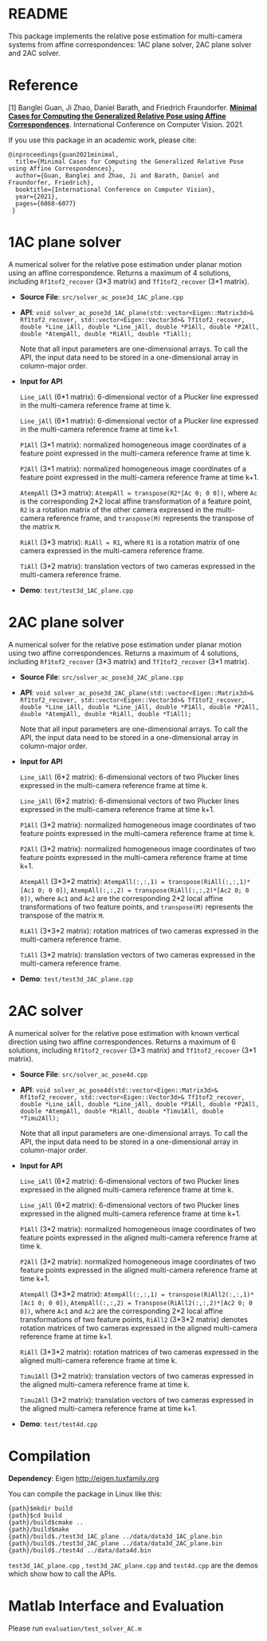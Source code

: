 # README
This package implements the relative pose estimation for multi-camera systems from affine correspondences: 1AC plane solver, 2AC plane solver and 2AC solver.

# Reference

[1] Banglei Guan, Ji Zhao, Daniel Barath, and Friedrich Fraundorfer. [**Minimal Cases for Computing the Generalized Relative Pose using Affine Correspondences**](https://arxiv.org/pdf/2007.10700.pdf). International Conference on Computer Vision. 2021.

If you use this package in an academic work, please cite:

    @inproceedings{guan2021minimal,
      title={Minimal Cases for Computing the Generalized Relative Pose using Affine Correspondences},
      author={Guan, Banglei and Zhao, Ji and Barath, Daniel and Fraundorfer, Friedrich},
      booktitle={International Conference on Computer Vision},
      year={2021},
      pages={6068-6077}
     }

# 1AC plane solver

A numerical solver for the relative pose estimation under planar motion using an affine correspondence. Returns a maximum of 4 solutions, including `Rf1tof2_recover` (3\*3 matrix) and `Tf1tof2_recover` (3\*1 matrix).
* **Source File**: `src/solver_ac_pose3d_1AC_plane.cpp`

* **API**: `void solver_ac_pose3d_1AC_plane(std::vector<Eigen::Matrix3d>& Rf1tof2_recover,
	std::vector<Eigen::Vector3d>& Tf1tof2_recover,
	double *Line_iAll, double *Line_jAll, double *P1All, double *P2All,
	double *AtempAll, double *RiAll, double *TiAll);`
	
     Note that all input parameters are one-dimensional arrays. To call the API, the input data need to be stored in a one-dimensional array in column-major order.

* **Input for API**

     `Line_iAll` (6\*1 matrix): 6-dimensional vector of a Plucker line expressed in the multi-camera reference frame at time k.

     `Line_jAll` (6\*1 matrix): 6-dimensional vector of a Plucker line expressed in the multi-camera reference frame at time k+1.

     `P1All` (3\*1 matrix): normalized homogeneous image coordinates of a feature point expressed in the multi-camera reference frame at time k.
 
     `P2All` (3\*1 matrix): normalized homogeneous image coordinates of a feature point expressed in the multi-camera reference frame at time k+1.

     `AtempAll` (3\*3 matrix): `AtempAll = transpose(R2*[Ac 0; 0 0])`, where `Ac` is the corresponding 2\*2 local affine transformation of a feature point, `R2` is a rotation matrix of the other camera expressed in the multi-camera reference frame, and `transpose(M)` represents the transpose of the matrix `M`.

     `RiAll` (3\*3 matrix): `RiAll = R1`, where `R1` is a rotation matrix of one camera expressed in the multi-camera reference frame.

     `TiAll` (3\*2 matrix): translation vectors of two cameras expressed in the multi-camera reference frame.

* **Demo**: `test/test3d_1AC_plane.cpp`

# 2AC plane solver

A numerical solver for the relative pose estimation under planar motion using two affine correspondences. Returns a maximum of 4 solutions, including `Rf1tof2_recover` (3\*3 matrix) and `Tf1tof2_recover` (3\*1 matrix).
* **Source File**: `src/solver_ac_pose3d_2AC_plane.cpp`

* **API**: `void solver_ac_pose3d_2AC_plane(std::vector<Eigen::Matrix3d>& Rf1tof2_recover,
	std::vector<Eigen::Vector3d>& Tf1tof2_recover,
	double *Line_iAll, double *Line_jAll, double *P1All, double *P2All,
	double *AtempAll, double *RiAll, double *TiAll);`
     
     Note that all input parameters are one-dimensional arrays. To call the API, the input data need to be stored in a one-dimensional array in column-major order.

* **Input for API**

     `Line_iAll` (6\*2 matrix): 6-dimensional vectors of two Plucker lines expressed in the multi-camera reference frame at time k.

     `Line_jAll` (6\*2 matrix): 6-dimensional vectors of two Plucker lines expressed in the multi-camera reference frame at time k+1.

     `P1All` (3\*2 matrix): normalized homogeneous image coordinates of two feature points expressed in the multi-camera reference frame at time k.
 
     `P2All` (3\*2 matrix): normalized homogeneous image coordinates of two feature points expressed in the multi-camera reference frame at time k+1.

     `AtempAll` (3\*3\*2 matrix): `AtempAll(:,:,1) = transpose(RiAll(:,:,1)*[Ac1 0; 0 0])`, `AtempAll(:,:,2) = transpose(RiAll(:,:,2)*[Ac2 0; 0 0])`, where `Ac1` and `Ac2` are the corresponding 2\*2 local affine transformations of two feature points, and `transpose(M)` represents the transpose of the matrix `M`.

     `RiAll` (3\*3\*2 matrix): rotation matrices of two cameras expressed in the multi-camera reference frame.

     `TiAll` (3\*2 matrix): translation vectors of two cameras expressed in the multi-camera reference frame.

* **Demo**: `test/test3d_2AC_plane.cpp`

# 2AC solver

A numerical solver for the relative pose estimation with known vertical direction using two affine correspondences. Returns a maximum of 6 solutions, including `Rf1tof2_recover` (3\*3 matrix) and `Tf1tof2_recover` (3\*1 matrix).
* **Source File**: `src/solver_ac_pose4d.cpp`

* **API**: `void solver_ac_pose4d(std::vector<Eigen::Matrix3d>& Rf1tof2_recover,
	std::vector<Eigen::Vector3d>& Tf1tof2_recover,
	double *Line_iAll, double *Line_jAll, double *P1All, double *P2All,
	double *AtempAll, double *RiAll, double *Timu1All, double *Timu2All);`

     Note that all input parameters are one-dimensional arrays. To call the API, the input data need to be stored in a one-dimensional array in column-major order.

* **Input for API**

     `Line_iAll` (6\*2 matrix): 6-dimensional vectors of two Plucker lines expressed in the aligned multi-camera reference frame at time k.

     `Line_jAll` (6\*2 matrix): 6-dimensional vectors of two Plucker lines expressed in the aligned multi-camera reference frame at time k+1.

     `P1All` (3\*2 matrix): normalized homogeneous image coordinates of two feature points expressed in the aligned multi-camera reference frame at time k.
 
     `P2All` (3\*2 matrix): normalized homogeneous image coordinates of two feature points expressed in the aligned multi-camera reference frame at time k+1.

     `AtempAll` (3\*3\*2 matrix): `AtempAll(:,:,1) = transpose(RiAll2(:,:,1)*[Ac1 0; 0 0])`, `AtempAll(:,:,2) = Transpose(RiAll2(:,:,2)*[Ac2 0; 0 0])`, where `Ac1` and `Ac2` are the corresponding 2\*2 local affine transformations of two feature points, `RiAll2` (3\*3\*2 matrix) denotes rotation matrices of two cameras expressed in the aligned multi-camera reference frame at time k+1.

     `RiAll` (3\*3\*2 matrix): rotation matrices of two cameras expressed in the aligned multi-camera reference frame at time k.

     `Timu1All` (3\*2 matrix): translation vectors of two cameras expressed in the aligned multi-camera reference frame at time k.

     `Timu2All` (3\*2 matrix): translation vectors of two cameras expressed in the aligned multi-camera reference frame at time k+1.

* **Demo**: `test/test4d.cpp`

# Compilation

**Dependency**: Eigen http://eigen.tuxfamily.org

You can compile the package in Linux like this:

    {path}$mkdir build
    {path}$cd build
    {path}/build$cmake ..
    {path}/build$make
    {path}/build$./test3d_1AC_plane ../data/data3d_1AC_plane.bin
    {path}/build$./test3d_2AC_plane ../data/data3d_2AC_plane.bin
    {path}/build$./test4d ../data/data4d.bin

`test3d_1AC_plane.cpp` , `test3d_2AC_plane.cpp` and `test4d.cpp` are the demos which show how to call the APIs.

# Matlab Interface and Evaluation

Please run `evaluation/test_solver_AC.m`